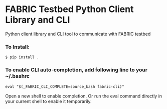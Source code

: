 # FABRIC Testbed Python Client Library and CLI

Python client library and CLI tool to communicate with FABRIC testbed

### To Install:
```
$ pip install .
```

### To enable CLI auto-completion, add following line to your ~/.bashrc
```
eval "$(_FABRIC_CLI_COMPLETE=source_bash fabric-cli)"
```
Open a new shell to enable completion.
Or run the eval command directly in your current shell to enable it temporarily.